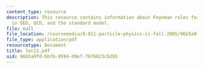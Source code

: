 ```yaml
---
content_type: resource
description: This resource contains information about Feynman rules for tree graphs
  in QED, QCD, and the standard model.
file: null
file_location: /coursemedia/8-811-particle-physics-ii-fall-2005/96b5a9fdbb7b9594d9ef7076823cb2b5_lec11.pdf
file_type: application/pdf
resourcetype: Document
title: lec11.pdf
uid: 96b5a9fd-bb7b-9594-d9ef-7076823cb2b5
---
```

